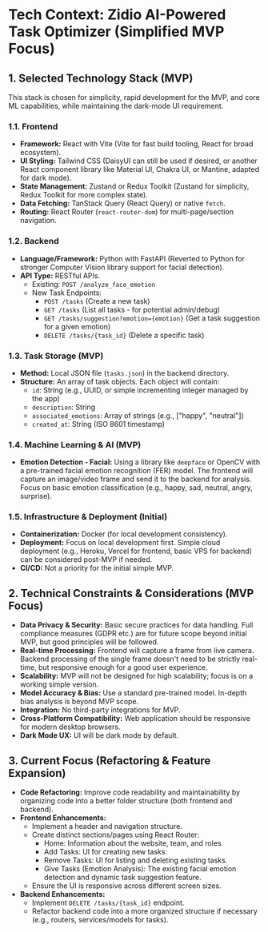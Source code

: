 # Tech Context: Zidio AI-Powered Task Optimizer (Simplified MVP Focus)

## 1. Selected Technology Stack (MVP)

This stack is chosen for simplicity, rapid development for the MVP, and core ML capabilities, while maintaining the dark-mode UI requirement.

### 1.1. Frontend
- **Framework:** React with Vite (Vite for fast build tooling, React for broad ecosystem).
- **UI Styling:** Tailwind CSS (DaisyUI can still be used if desired, or another React component library like Material UI, Chakra UI, or Mantine, adapted for dark mode).
- **State Management:** Zustand or Redux Toolkit (Zustand for simplicity, Redux Toolkit for more complex state).
- **Data Fetching:** TanStack Query (React Query) or native `fetch`.
- **Routing:** React Router (`react-router-dom`) for multi-page/section navigation.

### 1.2. Backend
- **Language/Framework:** Python with FastAPI (Reverted to Python for stronger Computer Vision library support for facial detection).
- **API Type:** RESTful APIs.
    - Existing: `POST /analyze_face_emotion`
    - New Task Endpoints:
        - `POST /tasks` (Create a new task)
        - `GET /tasks` (List all tasks - for potential admin/debug)
        - `GET /tasks/suggestion?emotion={emotion}` (Get a task suggestion for a given emotion)
        - `DELETE /tasks/{task_id}` (Delete a specific task)

### 1.3. Task Storage (MVP)
- **Method:** Local JSON file (`tasks.json`) in the backend directory.
- **Structure:** An array of task objects. Each object will contain:
    - `id`: String (e.g., UUID, or simple incrementing integer managed by the app)
    - `description`: String
    - `associated_emotions`: Array of strings (e.g., ["happy", "neutral"])
    - `created_at`: String (ISO 8601 timestamp)

### 1.4. Machine Learning & AI (MVP)
- **Emotion Detection - Facial:** Using a library like `deepface` or OpenCV with a pre-trained facial emotion recognition (FER) model. The frontend will capture an image/video frame and send it to the backend for analysis. Focus on basic emotion classification (e.g., happy, sad, neutral, angry, surprise).

### 1.5. Infrastructure & Deployment (Initial)
- **Containerization:** Docker (for local development consistency).
- **Deployment:** Focus on local development first. Simple cloud deployment (e.g., Heroku, Vercel for frontend, basic VPS for backend) can be considered post-MVP if needed.
- **CI/CD:** Not a priority for the initial simple MVP.

## 2. Technical Constraints & Considerations (MVP Focus)

- **Data Privacy & Security:** Basic secure practices for data handling. Full compliance measures (GDPR etc.) are for future scope beyond initial MVP, but good principles will be followed.
- **Real-time Processing:** Frontend will capture a frame from live camera. Backend processing of the single frame doesn't need to be strictly real-time, but responsive enough for a good user experience.
- **Scalability:** MVP will not be designed for high scalability; focus is on a working simple version.
- **Model Accuracy & Bias:** Use a standard pre-trained model. In-depth bias analysis is beyond MVP scope.
- **Integration:** No third-party integrations for MVP.
- **Cross-Platform Compatibility:** Web application should be responsive for modern desktop browsers.
- **Dark Mode UX:** UI will be dark mode by default.

## 3. Current Focus (Refactoring & Feature Expansion)

- **Code Refactoring:** Improve code readability and maintainability by organizing code into a better folder structure (both frontend and backend).
- **Frontend Enhancements:**
    - Implement a header and navigation structure.
    - Create distinct sections/pages using React Router:
        - Home: Information about the website, team, and roles.
        - Add Tasks: UI for creating new tasks.
        - Remove Tasks: UI for listing and deleting existing tasks.
        - Give Tasks (Emotion Analysis): The existing facial emotion detection and dynamic task suggestion feature.
    - Ensure the UI is responsive across different screen sizes.
- **Backend Enhancements:**
    - Implement `DELETE /tasks/{task_id}` endpoint.
    - Refactor backend code into a more organized structure if necessary (e.g., routers, services/models for tasks).
